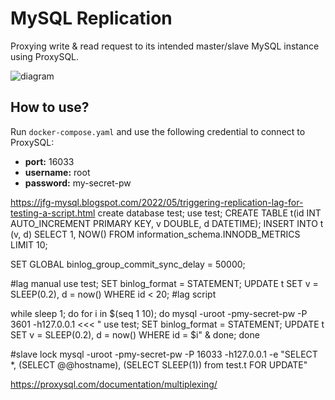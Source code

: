 # MySQL Replication

Proxying write & read request to its intended master/slave MySQL instance using ProxySQL.

![diagram](img/diagram.jpg)

## How to use?

Run `docker-compose.yaml` and use the following credential to connect to ProxySQL:

- **port:** 16033
- **username:** root
- **password:** my-secret-pw

https://jfg-mysql.blogspot.com/2022/05/triggering-replication-lag-for-testing-a-script.html
create database test;
use test;
CREATE TABLE t(id INT AUTO_INCREMENT PRIMARY KEY, v DOUBLE, d DATETIME);
INSERT INTO t (v, d) SELECT 1, NOW() FROM information_schema.INNODB_METRICS LIMIT 10;

SET GLOBAL binlog_group_commit_sync_delay = 50000;

#lag manual use test; SET binlog_format = STATEMENT; UPDATE t SET v = SLEEP(0.2), d = now() WHERE id < 20;
#lag script

while sleep 1; do for i in $(seq 1 10); do
mysql -uroot -pmy-secret-pw -P 3601 -h127.0.0.1 <<< "
use test;
SET binlog_format = STATEMENT;
UPDATE t SET v = SLEEP(0.2), d = now() WHERE id = $i" & done; done

#slave lock
mysql -uroot -pmy-secret-pw -P 16033 -h127.0.0.1 -e "SELECT *, (SELECT @@hostname), (SELECT SLEEP(1)) from test.t FOR UPDATE"

https://proxysql.com/documentation/multiplexing/


